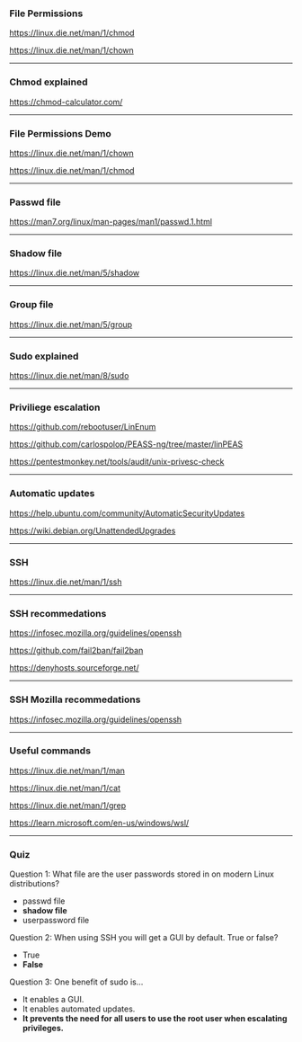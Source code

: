 
### File Permissions

https://linux.die.net/man/1/chmod

https://linux.die.net/man/1/chown

---

### Chmod explained

https://chmod-calculator.com/

---

### File Permissions Demo

https://linux.die.net/man/1/chown

https://linux.die.net/man/1/chmod

---

### Passwd file

https://man7.org/linux/man-pages/man1/passwd.1.html

---

### Shadow file

https://linux.die.net/man/5/shadow

---

### Group file

https://linux.die.net/man/5/group

---

### Sudo explained

https://linux.die.net/man/8/sudo

---

### Priviliege escalation

https://github.com/rebootuser/LinEnum

https://github.com/carlospolop/PEASS-ng/tree/master/linPEAS

https://pentestmonkey.net/tools/audit/unix-privesc-check

---

### Automatic updates

https://help.ubuntu.com/community/AutomaticSecurityUpdates

https://wiki.debian.org/UnattendedUpgrades

---

### SSH

https://linux.die.net/man/1/ssh

---

### SSH recommedations

https://infosec.mozilla.org/guidelines/openssh

https://github.com/fail2ban/fail2ban

https://denyhosts.sourceforge.net/

---

### SSH Mozilla recommedations

https://infosec.mozilla.org/guidelines/openssh

---

### Useful commands

https://linux.die.net/man/1/man

https://linux.die.net/man/1/cat

https://linux.die.net/man/1/grep

https://learn.microsoft.com/en-us/windows/wsl/

---

### Quiz

Question 1:
What file are the user passwords stored in on modern Linux distributions?
- passwd file
- **shadow file**
- userpassword file


Question 2:
When using SSH you will get a GUI by default. True or false?
- True
- **False**

Question 3:
One benefit of sudo is...
- It enables a GUI.
- It enables automated updates.
- **It prevents the need for all users to use the root user when escalating privileges.**